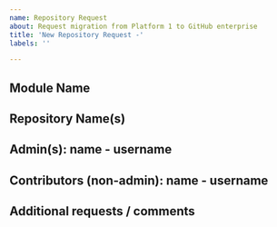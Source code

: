 ```yaml
---
name: Repository Request
about: Request migration from Platform 1 to GitHub enterprise
title: 'New Repository Request -'
labels: ''

---
```


## Module Name


## Repository Name(s)


## Admin(s): name - username


## Contributors (non-admin): name - username


## Additional requests / comments
